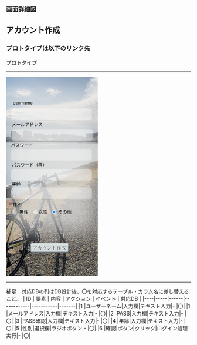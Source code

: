 ### 画面詳細図
## アカウント作成
### プロトタイプは以下のリンク先
[プロトタイプ](https://www.figma.com/file/5bAHMcKrDB8THLNT72si3d/%E7%94%BB%E9%9D%A2?node-id=0%3A1)
*****
<img src="./image/アカウント作成.png" width="250">

*****

補足：対応DBの列はDB設計後、〇を対応するテーブル・カラム名に差し替えること。
| ID | 要素 | 内容 | アクション | イベント | 対応DB |
|----|-----|------|------------|-----------|-------|
|1   |ユーザーネーム|入力欄|テキスト入力|-       |〇|
|1   |メールアドレス|入力欄|テキスト入力|-       |〇|
|2   |PASS|入力欄|テキスト入力|-       |〇|
|3   |PASS確認|入力欄|テキスト入力|-       |〇|
|4   |年齢|入力欄|テキスト入力|-       |〇|
|5   |性別|選択欄|ラジオボタン|-       |〇|
|6   |確認|ボタン|クリック|ログイン処理実行|-       |〇|
